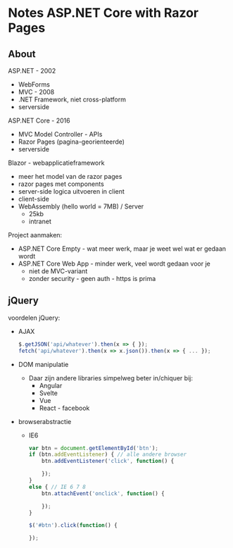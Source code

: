 # Notes ASP.NET Core with Razor Pages

## About

ASP.NET - 2002
- WebForms
- MVC - 2008
- .NET Framework, niet cross-platform
- serverside

ASP.NET Core - 2016
- MVC Model Controller - APIs
- Razor Pages (pagina-georienteerde)
- serverside


Blazor - webapplicatieframework
- meer het model van de razor pages
- razor pages met components
- server-side logica uitvoeren in client
- client-side
- WebAssembly (hello world = 7MB) / Server
  - 25kb
  - intranet

Project aanmaken:
- ASP.NET Core Empty - wat meer werk, maar je weet wel wat er gedaan wordt
- ASP.NET Core Web App - minder werk, veel wordt gedaan voor je
  - niet de MVC-variant
  - zonder security - geen auth - https is prima

## jQuery

voordelen jQuery:

- AJAX

    ```js
    $.getJSON('api/whatever').then(x => { });
    fetch('api/whatever').then(x => x.json()).then(x => { ... });
    ```

- DOM manipulatie
  - Daar zijn andere libraries simpelweg beter in/chiquer bij:
    - Angular
    - Svelte
    - Vue
    - React - facebook

- browserabstractie
  - IE6
    ```js
    var btn = document.getElementById('btn');
    if (btn.addEventListener) { // alle andere browser
        btn.addEventListener('click', function() {

        });
    }
    else { // IE 6 7 8
        btn.attachEvent('onclick', function() {

        });
    }

    $('#btn').click(function() {

    });
    ```